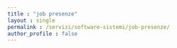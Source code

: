 ```yaml
---
title : "job presenze"
layout : single
permalink : /servizi/software-sistemi/job-presenze/
author_profile : false
---
```

